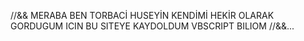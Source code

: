 //&& MERABA BEN TORBACİ HUSEYİN KENDİMİ HEKİR OLARAK GORDUGUM ICIN BU SITEYE KAYDOLDUM VBSCRIPT BILIOM //&&...

